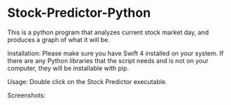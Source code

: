 # Stock-Predictor-Python
This is a python program that analyzes current stock market day, and produces a graph of what it will be.

Installation:
  Please make sure you have Swift 4 installed on your system.
  If there are any Python libraries that the script needs and is not on your computer, they will be installable with pip.
  
Usage:
  Double click on the Stock Predictor executable.
  
  Screenshots:
